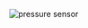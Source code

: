 ![pressure sensor](https://github.com/ariful-sagor/Seimens-NX-Design/assets/64542978/d41cce3d-a4a2-4d85-991c-eb7382c79868)
